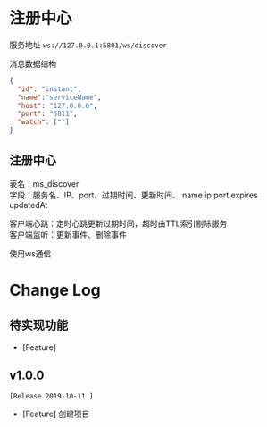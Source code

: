 # 注册中心

服务地址
`ws://127.0.0.1:5801/ws/discover`  

消息数据结构
```json
{
  "id": "instant",
  "name":"serviceName",
  "host": "127.0.0.0",
  "port": "5811",
  "watch": [""]
}
```


## 注册中心

表名：ms_discover   
字段：服务名、IP、port、过期时间、更新时间、
      name   ip  port  expires  updatedAt
      
客户端心跳：定时心跳更新过期时间，超时由TTL索引剔除服务      
客户端监听：更新事件、删除事件 
     
使用ws通信
     


# Change Log 

## 待实现功能
- [Feature] 


## v1.0.0
    [Release 2019-10-11 ]
- [Feature] 创建项目 

